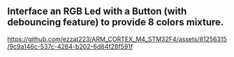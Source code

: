 ## Interface an RGB Led with a Button (with debouncing feature) to provide 8 colors mixture.
https://github.com/ezzat223/ARM_CORTEX_M4_STM32F4/assets/81256315/9c9a146c-537c-4264-b202-6d84f28f591f
